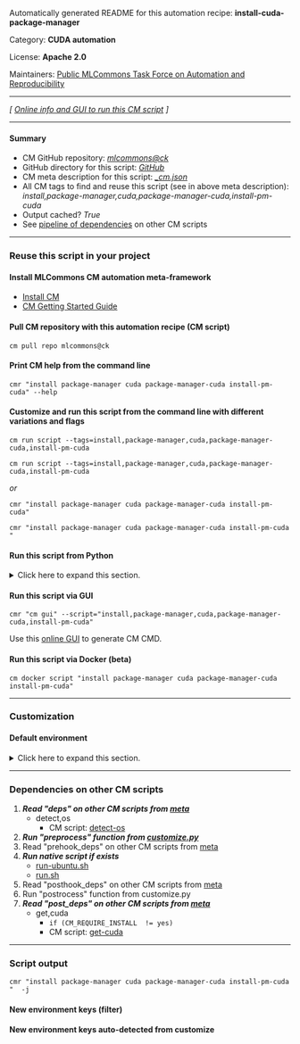 Automatically generated README for this automation recipe: **install-cuda-package-manager**

Category: **CUDA automation**

License: **Apache 2.0**

Maintainers: [Public MLCommons Task Force on Automation and Reproducibility](https://github.com/mlcommons/ck/blob/master/docs/taskforce.md)

---
*[ [Online info and GUI to run this CM script](https://access.cknowledge.org/playground/?action=scripts&name=install-cuda-package-manager,c1afdff8542f45be) ]*

---
#### Summary

* CM GitHub repository: *[mlcommons@ck](https://github.com/mlcommons/ck/tree/dev/cm-mlops)*
* GitHub directory for this script: *[GitHub](https://github.com/mlcommons/ck/tree/dev/cm-mlops/script/install-cuda-package-manager)*
* CM meta description for this script: *[_cm.json](_cm.json)*
* All CM tags to find and reuse this script (see in above meta description): *install,package-manager,cuda,package-manager-cuda,install-pm-cuda*
* Output cached? *True*
* See [pipeline of dependencies](#dependencies-on-other-cm-scripts) on other CM scripts


---
### Reuse this script in your project

#### Install MLCommons CM automation meta-framework

* [Install CM](https://access.cknowledge.org/playground/?action=install)
* [CM Getting Started Guide](https://github.com/mlcommons/ck/blob/master/docs/getting-started.md)

#### Pull CM repository with this automation recipe (CM script)

```cm pull repo mlcommons@ck```

#### Print CM help from the command line

````cmr "install package-manager cuda package-manager-cuda install-pm-cuda" --help````

#### Customize and run this script from the command line with different variations and flags

`cm run script --tags=install,package-manager,cuda,package-manager-cuda,install-pm-cuda`

`cm run script --tags=install,package-manager,cuda,package-manager-cuda,install-pm-cuda `

*or*

`cmr "install package-manager cuda package-manager-cuda install-pm-cuda"`

`cmr "install package-manager cuda package-manager-cuda install-pm-cuda " `


#### Run this script from Python

<details>
<summary>Click here to expand this section.</summary>

```python

import cmind

r = cmind.access({'action':'run'
                  'automation':'script',
                  'tags':'install,package-manager,cuda,package-manager-cuda,install-pm-cuda'
                  'out':'con',
                  ...
                  (other input keys for this script)
                  ...
                 })

if r['return']>0:
    print (r['error'])

```

</details>


#### Run this script via GUI

```cmr "cm gui" --script="install,package-manager,cuda,package-manager-cuda,install-pm-cuda"```

Use this [online GUI](https://cKnowledge.org/cm-gui/?tags=install,package-manager,cuda,package-manager-cuda,install-pm-cuda) to generate CM CMD.

#### Run this script via Docker (beta)

`cm docker script "install package-manager cuda package-manager-cuda install-pm-cuda" `

___
### Customization

#### Default environment

<details>
<summary>Click here to expand this section.</summary>

These keys can be updated via `--env.KEY=VALUE` or `env` dictionary in `@input.json` or using script flags.


</details>

___
### Dependencies on other CM scripts


  1. ***Read "deps" on other CM scripts from [meta](https://github.com/mlcommons/ck/tree/dev/cm-mlops/script/install-cuda-package-manager/_cm.json)***
     * detect,os
       - CM script: [detect-os](https://github.com/mlcommons/ck/tree/master/cm-mlops/script/detect-os)
  1. ***Run "preprocess" function from [customize.py](https://github.com/mlcommons/ck/tree/dev/cm-mlops/script/install-cuda-package-manager/customize.py)***
  1. Read "prehook_deps" on other CM scripts from [meta](https://github.com/mlcommons/ck/tree/dev/cm-mlops/script/install-cuda-package-manager/_cm.json)
  1. ***Run native script if exists***
     * [run-ubuntu.sh](https://github.com/mlcommons/ck/tree/dev/cm-mlops/script/install-cuda-package-manager/run-ubuntu.sh)
     * [run.sh](https://github.com/mlcommons/ck/tree/dev/cm-mlops/script/install-cuda-package-manager/run.sh)
  1. Read "posthook_deps" on other CM scripts from [meta](https://github.com/mlcommons/ck/tree/dev/cm-mlops/script/install-cuda-package-manager/_cm.json)
  1. Run "postrocess" function from customize.py
  1. ***Read "post_deps" on other CM scripts from [meta](https://github.com/mlcommons/ck/tree/dev/cm-mlops/script/install-cuda-package-manager/_cm.json)***
     * get,cuda
       * `if (CM_REQUIRE_INSTALL  != yes)`
       - CM script: [get-cuda](https://github.com/mlcommons/ck/tree/master/cm-mlops/script/get-cuda)

___
### Script output
`cmr "install package-manager cuda package-manager-cuda install-pm-cuda "  -j`
#### New environment keys (filter)

#### New environment keys auto-detected from customize
